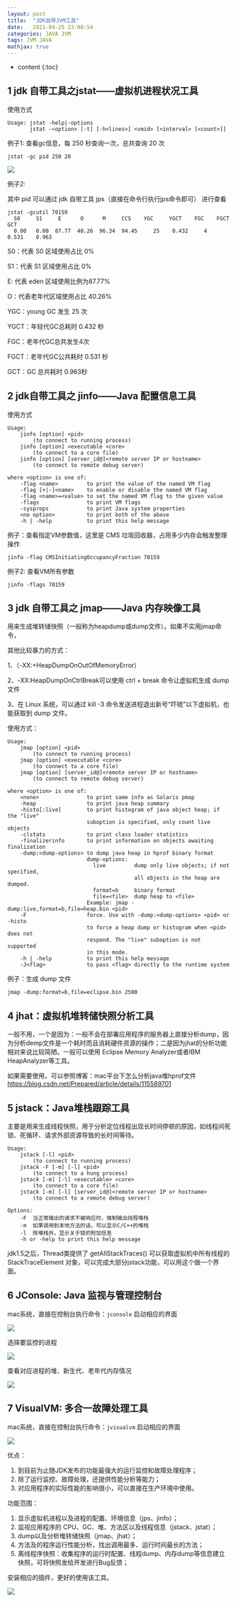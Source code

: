 ```yaml
---
layout: post
title:  "JDK自带JVM工具"
date:   2021-04-25 23:08:54
categories: JAVA JVM
tags: JVM JAVA
mathjax: true
---
```


* content
{:toc}

## 1 jdk 自带工具之jstat——虚拟机进程状况工具

使用方式

```
Usage: jstat -help|-options
       jstat -<option> [-t] [-h<lines>] <vmid> [<interval> [<count>]]
```


例子1: 查看gc信息，每 250 秒查询一次，总共查询 20 次

```
jstat -gc pid 250 20
```



![](../images/jvmtool1.png)

例子2:

其中 pid 可以通过 jdk 自带工具 jps（直接在命令行执行jps命令即可） 进行查看

```
jstat -gcutil 70159
  S0     S1     E      O      M     CCS    YGC     YGCT    FGC    FGCT     GCT   
  0.00   0.00  87.77  40.26  96.34  94.45     25    0.432     4    0.531    0.963
```

S0：代表 S0 区域使用占比 0%

S1：代表 S1 区域使用占比 0%

E: 代表 eden 区域使用比例为87.77%

O：代表老年代区域使用占比 40.26%

YGC：young GC 发生 25 次

YGCT：年轻代GC总耗时 0.432 秒

FGC：老年代GC总共发生4次

FGCT：老年代GC公共耗时 0.531 秒

GCT：GC 总共耗时 0.963秒


## 2 jdk自带工具之 jinfo——Java 配置信息工具


使用方式

```
Usage:
    jinfo [option] <pid>
        (to connect to running process)
    jinfo [option] <executable <core>
        (to connect to a core file)
    jinfo [option] [server_id@]<remote server IP or hostname>
        (to connect to remote debug server)

where <option> is one of:
    -flag <name>         to print the value of the named VM flag
    -flag [+|-]<name>    to enable or disable the named VM flag
    -flag <name>=<value> to set the named VM flag to the given value
    -flags               to print VM flags
    -sysprops            to print Java system properties
    <no option>          to print both of the above
    -h | -help           to print this help message
```

例子：查看指定VM参数值，这里是 CMS 垃圾回收器，占用多少内存会触发整理操作

```
jinfo -flag CMSInitiatingOccupancyFraction 70159
```

例子2: 查看VM所有参数


```
jinfo -flags 70159
```
 
## 3 jdk 自带工具之 jmap——Java 内存映像工具 

用来生成堆转储快照（一般称为heapdump或dump文件）。如果不实用jmap命令，

其他比较暴力的方式：

1、（-XX:+HeapDumpOnOutOfMemoryError）

2、-XX:HeapDumpOnCtrlBreak可以使用 ctrl + break 命令让虚拟机生成 dump 文件

3、在 Linux 系统，可以通过 kill -3 命令发送进程退出新号“吓唬”以下虚拟机，也能获取到 dump 文件。

使用方式：

```
Usage:
    jmap [option] <pid>
        (to connect to running process)
    jmap [option] <executable <core>
        (to connect to a core file)
    jmap [option] [server_id@]<remote server IP or hostname>
        (to connect to remote debug server)

where <option> is one of:
    <none>               to print same info as Solaris pmap
    -heap                to print java heap summary
    -histo[:live]        to print histogram of java object heap; if the "live"
                         suboption is specified, only count live objects
    -clstats             to print class loader statistics
    -finalizerinfo       to print information on objects awaiting finalization
    -dump:<dump-options> to dump java heap in hprof binary format
                         dump-options:
                           live         dump only live objects; if not specified,
                                        all objects in the heap are dumped.
                           format=b     binary format
                           file=<file>  dump heap to <file>
                         Example: jmap -dump:live,format=b,file=heap.bin <pid>
    -F                   force. Use with -dump:<dump-options> <pid> or -histo
                         to force a heap dump or histogram when <pid> does not
                         respond. The "live" suboption is not supported
                         in this mode.
    -h | -help           to print this help message
    -J<flag>             to pass <flag> directly to the runtime system
```

例子：生成 dump 文件

```
jmap -dump:format=b,file=eclipse.bin 2500
```

## 4 jhat：虚拟机堆转储快照分析工具

一般不用，一个是因为：一般不会在部署应用程序的服务器上直接分析dump，因为分析demp文件是一个耗时而且消耗硬件资源的操作；二是因为jhat的分析功能相对来说比较简陋。一般可以使用 Eclipse Memory Analyzer或者IBM HeapAnalyzer等工具。

如果需要使用，可以参照博客：mac平台下怎么分析java堆hprof文件 https://blog.csdn.net/Prepared/article/details/115589701

## 5 jstack：Java堆栈跟踪工具

主要是用来生成线程快照，用于分析定位线程出现长时间停顿的原因，如线程间死锁、死循环、请求外部资源导致的长时间等待。

```
Usage:
    jstack [-l] <pid>
        (to connect to running process)
    jstack -F [-m] [-l] <pid>
        (to connect to a hung process)
    jstack [-m] [-l] <executable> <core>
        (to connect to a core file)
    jstack [-m] [-l] [server_id@]<remote server IP or hostname>
        (to connect to a remote debug server)

Options:
    -F  当正常输出的请求不被响应时，强制输出线程堆栈
    -m  如果调用到本地方法的话，可以显示C/C++的堆栈
    -l  除堆栈外，显示关于锁的附加信息
    -h or -help to print this help message
```

jdk1.5之后，Thread类提供了 getAllStackTraces() 可以获取虚拟机中所有线程的 StackTraceElement 对象，可以完成大部分jstack功能，可以用这个做一个界面。

## 6 JConsole: Java 监视与管理控制台

mac系统，直接在控制台执行命令：`jconsole` 启动相应的界面


![](../images/jvmtool2.png)



选择要监控的进程

![](../images/jvmtool3.png)



查看对应进程的堆、新生代、老年代内存情况

![](../images/jvmtool4.png)

## 7 VisualVM: 多合一故障处理工具

mac系统，直接在控制台执行命令：`jvisualvm` 启动相应的界面

![](https://files.mdnice.com/user/13344/c64da080-189f-430f-a7c7-68414fb9110b.png)

优点：

1. 到目前为止随JDK发布的功能最强大的运行监控和故障处理程序；
2. 除了运行监控、故障处理，还提供性能分析等能力；
3. 对应用程序的实际性能的影响很小，可以直接在生产环境中使用。

功能范围：

1. 显示虚拟机进程以及进程的配置、环境信息（jps、jinfo）；
2. 监视应用程序的 CPU、GC、堆、方法区以及线程信息（jstack、jstat）；
3. dump以及分析堆转储快照（jmap、jhat）；
4. 方法及的程序运行性能分析，找出调用最多、运行时间最长的方法；
5. 离线程序快照：收集程序的运行时配置、线程dump、内存dump等信息建立快照，可将快照发给开发进行Bug反馈；

安装相应的插件，更好的使用该工具。

![](../images/jvmtool5.png)


